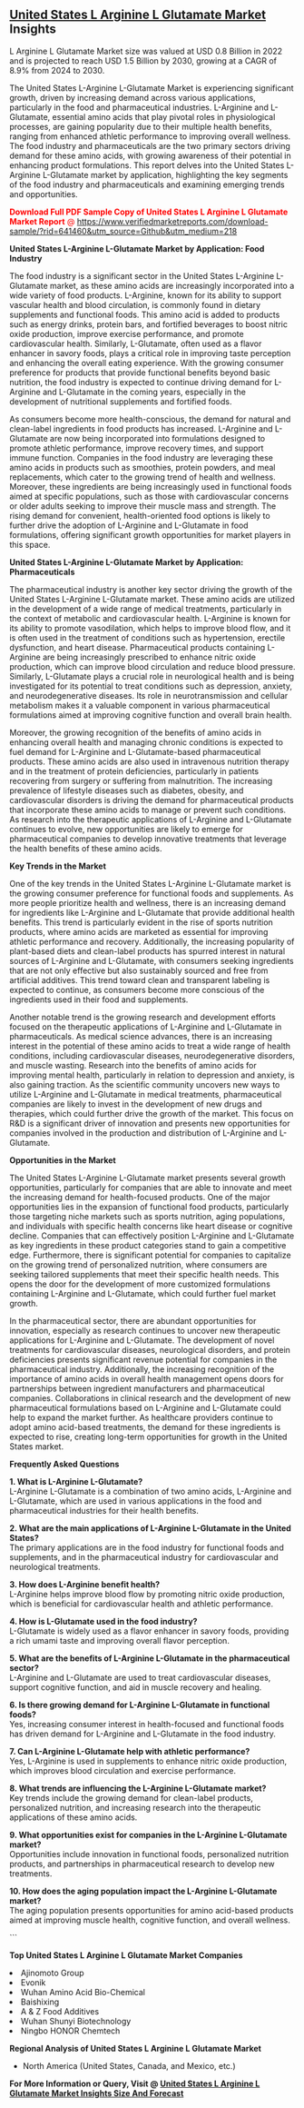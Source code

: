 <h2><a href="https://www.verifiedmarketreports.com/download-sample/?rid=641460&amp;utm_source=Github&amp;utm_medium=218" target="_blank">United States L Arginine L Glutamate Market</a> Insights</h2><p>L Arginine L Glutamate Market size was valued at USD 0.8 Billion in 2022 and is projected to reach USD 1.5 Billion by 2030, growing at a CAGR of 8.9% from 2024 to 2030.</p><p> <p>The United States L-Arginine L-Glutamate Market is experiencing significant growth, driven by increasing demand across various applications, particularly in the food and pharmaceutical industries. L-Arginine and L-Glutamate, essential amino acids that play pivotal roles in physiological processes, are gaining popularity due to their multiple health benefits, ranging from enhanced athletic performance to improving overall wellness. The food industry and pharmaceuticals are the two primary sectors driving demand for these amino acids, with growing awareness of their potential in enhancing product formulations. This report delves into the United States L-Arginine L-Glutamate market by application, highlighting the key segments of the food industry and pharmaceuticals and examining emerging trends and opportunities. <p><span class=""><span style="color: #ff0000;"><strong>Download Full PDF Sample Copy of United States L Arginine L Glutamate Market Report</strong> @ </span><a href="https://www.verifiedmarketreports.com/download-sample/?rid=641460&amp;utm_source=Github&amp;utm_medium=218" target="_blank">https://www.verifiedmarketreports.com/download-sample/?rid=641460&amp;utm_source=Github&amp;utm_medium=218</a></span></p></p> <p><strong>United States L-Arginine L-Glutamate Market by Application: Food Industry</strong></p> <p>The food industry is a significant sector in the United States L-Arginine L-Glutamate market, as these amino acids are increasingly incorporated into a wide variety of food products. L-Arginine, known for its ability to support vascular health and blood circulation, is commonly found in dietary supplements and functional foods. This amino acid is added to products such as energy drinks, protein bars, and fortified beverages to boost nitric oxide production, improve exercise performance, and promote cardiovascular health. Similarly, L-Glutamate, often used as a flavor enhancer in savory foods, plays a critical role in improving taste perception and enhancing the overall eating experience. With the growing consumer preference for products that provide functional benefits beyond basic nutrition, the food industry is expected to continue driving demand for L-Arginine and L-Glutamate in the coming years, especially in the development of nutritional supplements and fortified foods. <p>As consumers become more health-conscious, the demand for natural and clean-label ingredients in food products has increased. L-Arginine and L-Glutamate are now being incorporated into formulations designed to promote athletic performance, improve recovery times, and support immune function. Companies in the food industry are leveraging these amino acids in products such as smoothies, protein powders, and meal replacements, which cater to the growing trend of health and wellness. Moreover, these ingredients are being increasingly used in functional foods aimed at specific populations, such as those with cardiovascular concerns or older adults seeking to improve their muscle mass and strength. The rising demand for convenient, health-oriented food options is likely to further drive the adoption of L-Arginine and L-Glutamate in food formulations, offering significant growth opportunities for market players in this space.</p> <p><strong>United States L-Arginine L-Glutamate Market by Application: Pharmaceuticals</strong></p> <p>The pharmaceutical industry is another key sector driving the growth of the United States L-Arginine L-Glutamate market. These amino acids are utilized in the development of a wide range of medical treatments, particularly in the context of metabolic and cardiovascular health. L-Arginine is known for its ability to promote vasodilation, which helps to improve blood flow, and it is often used in the treatment of conditions such as hypertension, erectile dysfunction, and heart disease. Pharmaceutical products containing L-Arginine are being increasingly prescribed to enhance nitric oxide production, which can improve blood circulation and reduce blood pressure. Similarly, L-Glutamate plays a crucial role in neurological health and is being investigated for its potential to treat conditions such as depression, anxiety, and neurodegenerative diseases. Its role in neurotransmission and cellular metabolism makes it a valuable component in various pharmaceutical formulations aimed at improving cognitive function and overall brain health. <p>Moreover, the growing recognition of the benefits of amino acids in enhancing overall health and managing chronic conditions is expected to fuel demand for L-Arginine and L-Glutamate-based pharmaceutical products. These amino acids are also used in intravenous nutrition therapy and in the treatment of protein deficiencies, particularly in patients recovering from surgery or suffering from malnutrition. The increasing prevalence of lifestyle diseases such as diabetes, obesity, and cardiovascular disorders is driving the demand for pharmaceutical products that incorporate these amino acids to manage or prevent such conditions. As research into the therapeutic applications of L-Arginine and L-Glutamate continues to evolve, new opportunities are likely to emerge for pharmaceutical companies to develop innovative treatments that leverage the health benefits of these amino acids.</p> <p><strong>Key Trends in the Market</strong></p> <p>One of the key trends in the United States L-Arginine L-Glutamate market is the growing consumer preference for functional foods and supplements. As more people prioritize health and wellness, there is an increasing demand for ingredients like L-Arginine and L-Glutamate that provide additional health benefits. This trend is particularly evident in the rise of sports nutrition products, where amino acids are marketed as essential for improving athletic performance and recovery. Additionally, the increasing popularity of plant-based diets and clean-label products has spurred interest in natural sources of L-Arginine and L-Glutamate, with consumers seeking ingredients that are not only effective but also sustainably sourced and free from artificial additives. This trend toward clean and transparent labeling is expected to continue, as consumers become more conscious of the ingredients used in their food and supplements. <p>Another notable trend is the growing research and development efforts focused on the therapeutic applications of L-Arginine and L-Glutamate in pharmaceuticals. As medical science advances, there is an increasing interest in the potential of these amino acids to treat a wide range of health conditions, including cardiovascular diseases, neurodegenerative disorders, and muscle wasting. Research into the benefits of amino acids for improving mental health, particularly in relation to depression and anxiety, is also gaining traction. As the scientific community uncovers new ways to utilize L-Arginine and L-Glutamate in medical treatments, pharmaceutical companies are likely to invest in the development of new drugs and therapies, which could further drive the growth of the market. This focus on R&D is a significant driver of innovation and presents new opportunities for companies involved in the production and distribution of L-Arginine and L-Glutamate.</p> <p><strong>Opportunities in the Market</strong></p> <p>The United States L-Arginine L-Glutamate market presents several growth opportunities, particularly for companies that are able to innovate and meet the increasing demand for health-focused products. One of the major opportunities lies in the expansion of functional food products, particularly those targeting niche markets such as sports nutrition, aging populations, and individuals with specific health concerns like heart disease or cognitive decline. Companies that can effectively position L-Arginine and L-Glutamate as key ingredients in these product categories stand to gain a competitive edge. Furthermore, there is significant potential for companies to capitalize on the growing trend of personalized nutrition, where consumers are seeking tailored supplements that meet their specific health needs. This opens the door for the development of more customized formulations containing L-Arginine and L-Glutamate, which could further fuel market growth. <p>In the pharmaceutical sector, there are abundant opportunities for innovation, especially as research continues to uncover new therapeutic applications for L-Arginine and L-Glutamate. The development of novel treatments for cardiovascular diseases, neurological disorders, and protein deficiencies presents significant revenue potential for companies in the pharmaceutical industry. Additionally, the increasing recognition of the importance of amino acids in overall health management opens doors for partnerships between ingredient manufacturers and pharmaceutical companies. Collaborations in clinical research and the development of new pharmaceutical formulations based on L-Arginine and L-Glutamate could help to expand the market further. As healthcare providers continue to adopt amino acid-based treatments, the demand for these ingredients is expected to rise, creating long-term opportunities for growth in the United States market.</p> <p><strong>Frequently Asked Questions</strong></p> <p><strong>1. What is L-Arginine L-Glutamate?</strong><br> L-Arginine L-Glutamate is a combination of two amino acids, L-Arginine and L-Glutamate, which are used in various applications in the food and pharmaceutical industries for their health benefits.</p> <p><strong>2. What are the main applications of L-Arginine L-Glutamate in the United States?</strong><br> The primary applications are in the food industry for functional foods and supplements, and in the pharmaceutical industry for cardiovascular and neurological treatments.</p> <p><strong>3. How does L-Arginine benefit health?</strong><br> L-Arginine helps improve blood flow by promoting nitric oxide production, which is beneficial for cardiovascular health and athletic performance.</p> <p><strong>4. How is L-Glutamate used in the food industry?</strong><br> L-Glutamate is widely used as a flavor enhancer in savory foods, providing a rich umami taste and improving overall flavor perception.</p> <p><strong>5. What are the benefits of L-Arginine L-Glutamate in the pharmaceutical sector?</strong><br> L-Arginine and L-Glutamate are used to treat cardiovascular diseases, support cognitive function, and aid in muscle recovery and healing.</p> <p><strong>6. Is there growing demand for L-Arginine L-Glutamate in functional foods?</strong><br> Yes, increasing consumer interest in health-focused and functional foods has driven demand for L-Arginine and L-Glutamate in the food industry.</p> <p><strong>7. Can L-Arginine L-Glutamate help with athletic performance?</strong><br> Yes, L-Arginine is used in supplements to enhance nitric oxide production, which improves blood circulation and exercise performance.</p> <p><strong>8. What trends are influencing the L-Arginine L-Glutamate market?</strong><br> Key trends include the growing demand for clean-label products, personalized nutrition, and increasing research into the therapeutic applications of these amino acids.</p> <p><strong>9. What opportunities exist for companies in the L-Arginine L-Glutamate market?</strong><br> Opportunities include innovation in functional foods, personalized nutrition products, and partnerships in pharmaceutical research to develop new treatments.</p> <p><strong>10. How does the aging population impact the L-Arginine L-Glutamate market?</strong><br> The aging population presents opportunities for amino acid-based products aimed at improving muscle health, cognitive function, and overall wellness.</p> ```</p><p><strong>Top United States L Arginine L Glutamate Market Companies</strong></p><div data-test-id=""><p><li>Ajinomoto Group</li><li> Evonik</li><li> Wuhan Amino Acid Bio-Chemical</li><li> Baishixing</li><li> A & Z Food Additives</li><li> Wuhan Shunyi Biotechnology</li><li> Ningbo HONOR Chemtech</li></p><div><strong>Regional Analysis of&nbsp;United States L Arginine L Glutamate Market</strong></div><ul><li dir="ltr"><p dir="ltr">North America&nbsp;(United States, Canada, and Mexico, etc.)</p></li></ul><p><strong>For More Information or Query, Visit @&nbsp;</strong><strong><a href="https://www.verifiedmarketreports.com/product/l-arginine-l-glutamate-market/?utm_source=Github&amp;utm_medium=218" target="_blank">United States L Arginine L Glutamate Market Insights Size And Forecast</a></strong></p></div>
